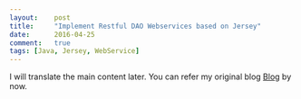 ```yaml
---
layout:    post
title:     "Implement Restful DAO Webservices based on Jersey"
date:      2016-04-25
comment:   true
tags: [Java, Jersey, WebService]
---
```


I will translate the main content later. You can refer my original blog [Blog][1] by now.

[1]: http://www.cnblogs.com/Raymond-Yang/p/5396340.html
